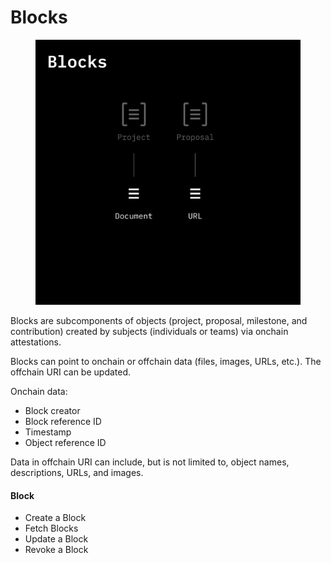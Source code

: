 # Blocks

<figure><img src="../.gitbook/assets/ottp-blocks.png" alt="Blocks (Document, URL): block icons made up of three stacked lines representing data linking to object icons"><figcaption></figcaption></figure>

Blocks are subcomponents of objects (project, proposal, milestone, and contribution) created by subjects (individuals or teams) via onchain attestations.

Blocks can point to onchain or offchain data (files, images, URLs, etc.). The offchain URI can be updated.



Onchain data:

* Block creator
* Block reference ID
* Timestamp
* Object reference ID



Data in offchain URI can include, but is not limited to, object names, descriptions, URLs, and images.

#### Block

* Create a Block
* Fetch Blocks
* Update a Block
* Revoke a Block
